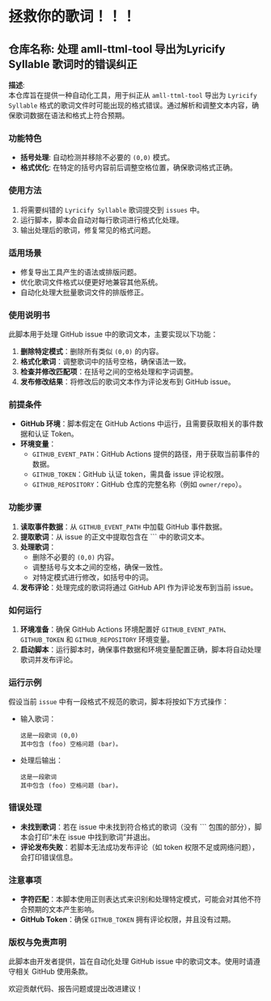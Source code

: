 # 拯救你的歌词！！！

## **仓库名称**: 处理 amll-ttml-tool 导出为Lyricify Syllable 歌词时的错误纠正

**描述**:  
本仓库旨在提供一种自动化工具，用于纠正从 `amll-ttml-tool` 导出为 `Lyricify Syllable` 格式的歌词文件时可能出现的格式错误。通过解析和调整文本内容，确保歌词数据在语法和格式上符合预期。

### 功能特色
- **括号处理**: 自动检测并移除不必要的 `(0,0)` 模式。
- **格式优化**: 在特定的括号内容前后调整空格位置，确保歌词格式正确。

### 使用方法
1. 将需要纠错的 `Lyricify Syllable` 歌词提交到 `issues` 中。
2. 运行脚本，脚本会自动对每行歌词进行格式化处理。
3. 输出处理后的歌词，修复常见的格式问题。

### 适用场景
- 修复导出工具产生的语法或排版问题。
- 优化歌词文件格式以便更好地兼容其他系统。
- 自动化处理大批量歌词文件的排版修正。

### 使用说明书

此脚本用于处理 GitHub issue 中的歌词文本，主要实现以下功能：

1. **删除特定模式**：删除所有类似 `(0,0)` 的内容。
2. **格式化歌词**：调整歌词中的括号空格，确保语法一致。
3. **检查并修改匹配项**：在括号之间的空格处理和字词调整。
4. **发布修改结果**：将修改后的歌词文本作为评论发布到 GitHub issue。

### 前提条件

- **GitHub 环境**：脚本假定在 GitHub Actions 中运行，且需要获取相关的事件数据和认证 Token。
- **环境变量**：
  - `GITHUB_EVENT_PATH`：GitHub Actions 提供的路径，用于获取当前事件的数据。
  - `GITHUB_TOKEN`：GitHub 认证 token，需具备 issue 评论权限。
  - `GITHUB_REPOSITORY`：GitHub 仓库的完整名称（例如 `owner/repo`）。
  
### 功能步骤

1. **读取事件数据**：从 `GITHUB_EVENT_PATH` 中加载 GitHub 事件数据。
2. **提取歌词**：从 issue 的正文中提取包含在 ``` 中的歌词文本。
3. **处理歌词**：
   - 删除不必要的 `(0,0)` 内容。
   - 调整括号与文本之间的空格，确保一致性。
   - 对特定模式进行修改，如括号中的词。
4. **发布评论**：处理完成的歌词将通过 GitHub API 作为评论发布到当前 issue。

### 如何运行

1. **环境准备**：确保 GitHub Actions 环境配置好 `GITHUB_EVENT_PATH`、`GITHUB_TOKEN` 和 `GITHUB_REPOSITORY` 环境变量。
2. **启动脚本**：运行脚本时，确保事件数据和环境变量配置正确，脚本将自动处理歌词并发布评论。

### 运行示例

假设当前 `issue` 中有一段格式不规范的歌词，脚本将按如下方式操作：

- 输入歌词：
  ```
  这是一段歌词 (0,0)
  其中包含 (foo) 空格问题 (bar)。
  ```

- 处理后输出：
  ```
  这是一段歌词
  其中包含 (foo) 空格问题 (bar)。
  ```

### 错误处理

- **未找到歌词**：若在 issue 中未找到符合格式的歌词（没有 ``` 包围的部分），脚本会打印“未在 issue 中找到歌词”并退出。
- **评论发布失败**：若脚本无法成功发布评论（如 token 权限不足或网络问题），会打印错误信息。

### 注意事项

- **字符匹配**：本脚本使用正则表达式来识别和处理特定模式，可能会对其他不符合预期的文本产生影响。
- **GitHub Token**：确保 `GITHUB_TOKEN` 拥有评论权限，并且没有过期。

### 版权与免责声明

此脚本由开发者提供，旨在自动化处理 GitHub issue 中的歌词文本。使用时请遵守相关 GitHub 使用条款。

欢迎贡献代码、报告问题或提出改进建议！
